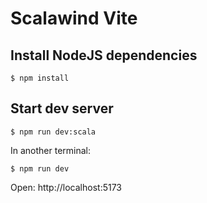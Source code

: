 # Scalawind Vite

## Install NodeJS dependencies

```
$ npm install
```

## Start dev server

```
$ npm run dev:scala
```

In another terminal:

```
$ npm run dev
```

Open: http://localhost:5173